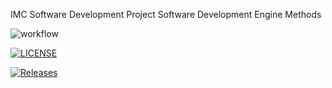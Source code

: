 IMC Software Development Project
Software Development Engine Methods

![workflow](https://github.com/40794434/DevopsClassLab1/actions/workflows/main.yml/badge.svg)

[![LICENSE](https://img.shields.io/github/license/40794434/DevopsClassLab1?style=flat-square
)](https://github.com/40794434/DevopsClassLab1/blob/master/LICENSE)

[![Releases](https://img.shields.io/github/release/40794434/DevopsClassLab1/all.svg?style=flat-square)](https://github.com/40794434/DevopsClassLab1/releases)